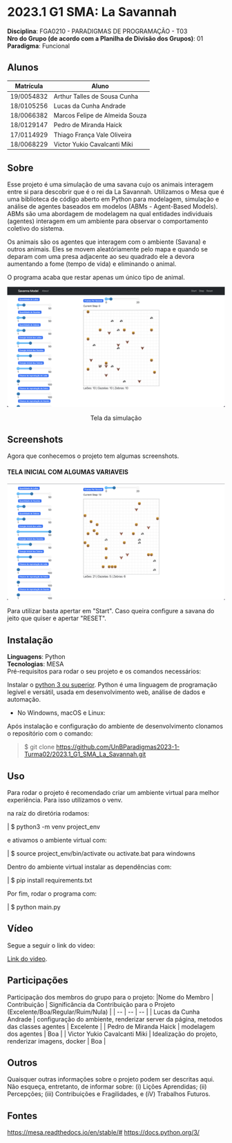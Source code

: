 # 2023.1 G1 SMA: La Savannah

**Disciplina**: FGA0210 - PARADIGMAS DE PROGRAMAÇÃO - T03 <br>
**Nro do Grupo (de acordo com a Planilha de Divisão dos Grupos)**: 01<br>
**Paradigma**: Funcional<br>

## Alunos
|Matrícula | Aluno |
| -- | -- |
| 19/0054832 | Arthur Talles de Sousa Cunha       |
| 18/0105256 | Lucas da Cunha Andrade             |
| 18/0066382 | Marcos Felipe de Almeida Souza     |
| 18/0129147 | Pedro de Miranda Haick             |
| 17/0114929 | Thiago França Vale Oliveira        |
| 18/0068229 | Victor Yukio Cavalcanti Miki       |

## Sobre 
Esse projeto é uma simulação de uma savana cujo os animais interagem entre si para descobrir que é o rei da La Savannah. Utilizamos o Mesa que é uma biblioteca de código aberto em Python para modelagem, simulação e análise de agentes baseados em modelos (ABMs - Agent-Based Models). ABMs são uma abordagem de modelagem na qual entidades individuais (agentes) interagem em um ambiente para observar o comportamento coletivo do sistema.

Os animais são os agentes que interagem com o ambiente (Savana) e outros animais. Eles se movem aleatóriamente pelo mapa e quando se deparam com uma presa adjacente ao seu quadrado ele a devora aumentando a fome (tempo de vida) e eliminando o animal.

O programa acaba que restar apenas um único tipo de animal.

<center>

![](./imagens/La_savannah.png)

Tela da simulação
</center>

## Screenshots
Agora que conhecemos o projeto tem algumas screenshots.

#### TELA INICIAL COM ALGUMAS VARIAVEIS

![](./imagens/definir_savana.png)

Para utilizar basta apertar em "Start". Caso queira configure a savana do jeito que quiser e apertar "RESET".

## Instalação 
**Linguagens**: Python<br>
**Tecnologias**: MESA<br>
Pré-requisitos para rodar o seu projeto e os comandos necessários:

Instalar o [python 3 ou superior](https://www.python.org/downloads/). Python é uma linguagem de programação legível e versátil, usada em desenvolvimento web, análise de dados e automação.

* No Windowns, macOS e Linux:

Após instalação e configuração do ambiente de desenvolvimento clonamos o reposítório com o comando:

> $ git clone https://github.com/UnBParadigmas2023-1-Turma02/2023.1_G1_SMA_La_Savannah.git

## Uso 

Para rodar o projeto é recomendado criar um ambiente virtual para melhor experiência. Para isso utilizamos o venv.

na raíz do diretória rodamos:

| $ python3 -m venv project_env

e ativamos o ambiente virtual com:

| $ source project_env/bin/activate ou activate.bat para windowns

Dentro do ambiente virtual instalar as dependências com:

| $ pip install requirements.txt

Por fim, rodar o programa com:

| $ python main.py

## Vídeo
Segue a seguir o link do video:

[Link do video]().

## Participações
Participação dos membros do grupo para o projeto:
|Nome do Membro | Contribuição | Significância da Contribuição para o Projeto (Excelente/Boa/Regular/Ruim/Nula) |
| -- | -- | -- |
| Lucas da Cunha Andrade             | configuração do ambiente, renderizar server da página, metodos das classes agentes | Excelente |
| Pedro de Miranda Haick             | modelagem dos agentes | Boa |
| Victor Yukio Cavalcanti Miki       | Idealização do projeto, renderizar imagens, docker | Boa |

## Outros 
Quaisquer outras informações sobre o projeto podem ser descritas aqui. Não esqueça, entretanto, de informar sobre:
(i) Lições Aprendidas;
(ii) Percepções;
(iii) Contribuições e Fragilidades, e
(iV) Trabalhos Futuros.

## Fontes
https://mesa.readthedocs.io/en/stable/#
https://docs.python.org/3/
